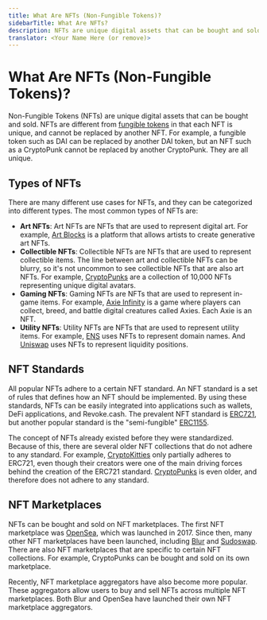 ```yaml
---
title: What Are NFTs (Non-Fungible Tokens)?
sidebarTitle: What Are NFTs?
description: NFTs are unique digital assets that can be bought and sold. Each NFT is unique, and cannot be replaced by another NFT. Learn more about NFTs.
translator: <Your Name Here (or remove)>
---
```


# What Are NFTs (Non-Fungible Tokens)?

Non-Fungible Tokens (NFTs) are unique digital assets that can be bought and sold. NFTs are different from [fungible tokens](/learn/basics/what-are-tokens) in that each NFT is unique, and cannot be replaced by another NFT. For example, a fungible token such as DAI can be replaced by another DAI token, but an NFT such as a CryptoPunk cannot be replaced by another CryptoPunk. They are all unique.

## Types of NFTs

There are many different use cases for NFTs, and they can be categorized into different types. The most common types of NFTs are:

- **Art NFTs**: Art NFTs are NFTs that are used to represent digital art. For example, [Art Blocks](https://artblocks.io/) is a platform that allows artists to create generative art NFTs.
- **Collectible NFTs**: Collectible NFTs are NFTs that are used to represent collectible items. The line between art and collectible NFTs can be blurry, so it's not uncommon to see collectible NFTs that are also art NFTs. For example, [CryptoPunks](https://www.larvalabs.com/cryptopunks) are a collection of 10,000 NFTs representing unique digital avatars.
- **Gaming NFTs**: Gaming NFTs are NFTs that are used to represent in-game items. For example, [Axie Infinity](https://axieinfinity.com/) is a game where players can collect, breed, and battle digital creatures called Axies. Each Axie is an NFT.
- **Utility NFTs**: Utility NFTs are NFTs that are used to represent utility items. For example, [ENS](https://ens.domains/) uses NFTs to represent domain names. And [Uniswap](https://uniswap.org/) uses NFTs to represent liquidity positions.

## NFT Standards

All popular NFTs adhere to a certain NFT standard. An NFT standard is a set of rules that defines how an NFT should be implemented. By using these standards, NFTs can be easily integrated into applications such as wallets, DeFi applications, and Revoke.cash. The prevalent NFT standard is [ERC721](https://eips.ethereum.org/EIPS/eip-721), but another popular standard is the "semi-fungible" [ERC1155](https://eips.ethereum.org/EIPS/eip-1155).

The concept of NFTs already existed before they were standardized. Because of this, there are several older NFT collections that do not adhere to any standard. For example, [CryptoKitties](https://www.cryptokitties.co/) only partially adheres to ERC721, even though their creators were one of the main driving forces behind the creation of the ERC721 standard. [CryptoPunks](https://www.larvalabs.com/cryptopunks) is even older, and therefore does not adhere to any standard.

## NFT Marketplaces

NFTs can be bought and sold on NFT marketplaces. The first NFT marketplace was [OpenSea](https://opensea.io/), which was launched in 2017. Since then, many other NFT marketplaces have been launched, including [Blur](https://blur.io/) and [Sudoswap](https://sudoswap.xyz/). There are also NFT marketplaces that are specific to certain NFT collections. For example, CryptoPunks can be bought and sold on its own marketplace.

Recently, NFT marketplace aggregators have also become more popular. These aggregators allow users to buy and sell NFTs across multiple NFT marketplaces. Both Blur and OpenSea have launched their own NFT marketplace aggregators.
